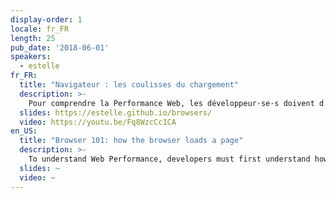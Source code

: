 ```yaml
---
display-order: 1
locale: fr_FR
length: 25
pub_date: '2018-06-01'
speakers:
  - estelle
fr_FR:
  title: "Navigateur : les coulisses du chargement"
  description: >-
    Pour comprendre la Performance Web, les développeur·se·s doivent d'abord comprendre comment fonctionne un navigateur. Partons à la découverte du navigateur et de ce qu’il s’y passe quand un·e internaute demande une page.
  slides: https://estelle.github.io/browsers/
  video: https://youtu.be/Fq8WzcCc1CA
en_US:
  title: "Browser 101: how the browser loads a page"
  description: >-
    To understand Web Performance, developers must first understand how a browser works. Let’s discuss what happens when a user requests a page and how the browser loads the page.
  slides: ~
  video: ~
---
```

